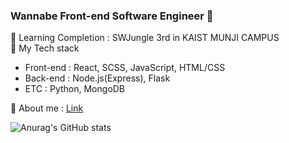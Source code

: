 ### Wannabe Front-end Software Engineer 👋

<!--
**Leepilung/Leepilung** is a ✨ _special_ ✨ repository because its `README.md` (this file) appears on your GitHub profile.

Here are some ideas to get you started:

- 🔭 I’m currently working on ...
- 🌱 I’m currently learning ...
- 👯 I’m looking to collaborate on ...
- 🤔 I’m looking for help with ...
- 💬 Ask me about ...
- 📫 How to reach me: ...
- 😄 Pronouns: ...
- ⚡ Fun fact: ...
Completion (수료)
-->
🔭 Learning Completion : SWJungle 3rd in KAIST MUNJI CAMPUS
<br>
🌱 My Tech stack
  - Front-end : React, SCSS, JavaScript, HTML/CSS
  - Back-end  : Node.js(Express), Flask
  - ETC       : Python, MongoDB

💬 About me : [Link](https://docs.google.com/document/d/13qJaO1Yz0T_Nn2ZWXr8n_4XoY93JTM5FoPGZ-YbZU5I/edit)

![Anurag's GitHub stats](https://github-readme-stats.vercel.app/api?username=Leepilung&show_icons=true&theme=radical)
